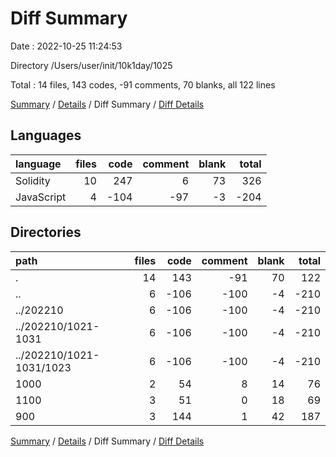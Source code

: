 # Diff Summary

Date : 2022-10-25 11:24:53

Directory /Users/user/init/10k1day/1025

Total : 14 files,  143 codes, -91 comments, 70 blanks, all 122 lines

[Summary](results.md) / [Details](details.md) / Diff Summary / [Diff Details](diff-details.md)

## Languages
| language | files | code | comment | blank | total |
| :--- | ---: | ---: | ---: | ---: | ---: |
| Solidity | 10 | 247 | 6 | 73 | 326 |
| JavaScript | 4 | -104 | -97 | -3 | -204 |

## Directories
| path | files | code | comment | blank | total |
| :--- | ---: | ---: | ---: | ---: | ---: |
| . | 14 | 143 | -91 | 70 | 122 |
| .. | 6 | -106 | -100 | -4 | -210 |
| ../202210 | 6 | -106 | -100 | -4 | -210 |
| ../202210/1021-1031 | 6 | -106 | -100 | -4 | -210 |
| ../202210/1021-1031/1023 | 6 | -106 | -100 | -4 | -210 |
| 1000 | 2 | 54 | 8 | 14 | 76 |
| 1100 | 3 | 51 | 0 | 18 | 69 |
| 900 | 3 | 144 | 1 | 42 | 187 |

[Summary](results.md) / [Details](details.md) / Diff Summary / [Diff Details](diff-details.md)